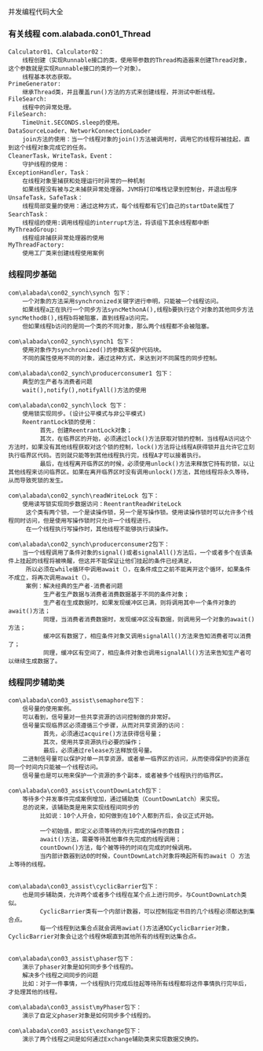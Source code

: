 并发编程代码大全

### 有关线程 com.alabada.con01_Thread
    Calculator01、Calculator02：
        线程创建（实现Runnable接口的类，使用带参数的Thread构造器来创建Thread对象，这个参数就是实现Runnable接口的类的一个对象）。
        线程基本状态获取。
    PrimeGenerator:
        继承Thread类，并且覆盖run()方法的方式来创建线程，并测试中断线程。
    FileSearch:
        线程中的异常处理。
    FileSearch:
        TimeUnit.SECONDS.sleep的使用。
    DataSourceLoader、NetworkConnectionLoader
        join方法的使用：当一个线程对象的join()方法被调用时，调用它的线程将被挂起，直到这个线程对象完成它的任务。
    CleanerTask，WriteTask，Event：
        守护线程的使用：
    ExceptionHandler，Task：
        在线程对象里捕获和处理运行时异常的一种机制
        如果线程没有被与之未捕获异常处理器，JVM将打印堆栈记录到控制台，并退出程序
    UnsafeTask，SafeTask：
        线程局部变量的使用：通过这种方式，每个线程都有它们自己的startDate属性了
    SearchTask：
        线程组的使用:调用线程组的interrupt方法，将该组下其余线程都中断
    MyThreadGroup:
        线程组非捕获异常处理器的使用
    MyThreadFactory:
        使用工厂类来创建线程使用案例
        
### 线程同步基础
    com\alabada\con02_synch\synch 包下：
        一个对象的方法采用synchronized关键字进行申明，只能被一个线程访问。
        如果线程a正在执行一个同步方法syncMethonA(),线程b要执行这个对象的其他同步方法syncMethodB(),线程b将被阻塞，直到线程a访问完。
        但如果线程b访问的是同一个类的不同对象，那么两个线程都不会被阻塞。
        
    com\alabada\con02_synch\synch1 包下：
        使用对象作为synchronized()的参数来保护代码块。
        不同的属性使用不同的对象，通过这种方式，来达到对不同属性的同步控制。
        
    com\alabada\con02_synch\producerconsumer1 包下：
        典型的生产者与消费者问题
        wait(),notify(),notifyAll()方法的使用
        
    com\alabada\con02_synch\lock 包下：
        使用锁实现同步。(设计公平模式与非公平模式)
        ReentrantLock锁的使用：
             首先，创建ReentrantLock对象；
             其次，在临界区的开始，必须通过lock()方法获取对锁的控制，当线程A访问这个方法时，如果没有其他线程获取对这个锁的控制，lock()方法将让线程A获得锁并且允许它立刻执行临界区代码。否则就只能等到其他线程执行完，线程A才可以接着执行。
             最后，在线程离开临界区的时候，必须使用unlock()方法来释放它持有的锁，以让其他线程来访问临界区。如果在离开临界区时没有调用unlock()方法，其他线程将永久等待，从而导致死锁的发生。
        
    com\alabada\con02_synch\readWriteLock 包下：
        使用读写锁实现同步数据访问：ReentrantReadWriteLock
         这个类有两个锁，一个是读操作锁，另一个是写操作锁。使用读操作锁时可以允许多个线程同时访问，但是使用写操作锁时只允许一个线程进行。
         在一个线程执行写操作时，其他线程不能够执行读操作。
        
    com\alabada\con02_synch\producerconsumer2包下：
        当一个线程调用了条件对象的signal()或者signalAll()方法后，一个或者多个在该条件上挂起的线程将被唤醒，但这并不能保证让他们挂起的条件已经满足，
         所以必须在while循环中调用await（），在条件成立之前不能离开这个循环，如果条件不成立，将再次调用await（）。
         案例：解决经典的生产者-消费者问题
              生产者生产数据与消费者消费数据基于不同的条件对象；
              生产者在生成数据时，如果发现缓冲区已满，则将调用其中一个条件对象的await()方法；
              同理，当消费者消费数据时，发现缓冲区没有数据，则调用另一个对象的await()方法；
              缓冲区有数据了，相应条件对象又调用signalAll()方法来告知消费者可以消费了；
              同理，缓冲区有空间了，相应条件对象也调用signalAll()方法来告知生产者可以继续生成数据了。

        

### 线程同步辅助类
    com\alabada\con03_assist\semaphore包下：
        信号量的使用案例。
        可以看到，信号量对一些共享资源的访问控制做的非常好。
        信号量实现临界区必须遵循三个步骤，从而对共享资源的访问：
              首先，必须通过acquire()方法获得信号量；
              其次，使用共享资源执行必要的操作；
              最后，必须通过release方法释放信号量。
        二进制信号量可以保护对单一共享资源，或者单一临界区的访问，从而使得保护的资源在同一个时间内只能被一个线程访问。
        信号量也是可以用来保护一个资源的多个副本，或者被多个线程执行的临界区。

    com\alabada\con03_assist\countDownLatch包下：
        等待多个并发事件完成案例增加，通过辅助类（CountDownLatch）来实现。
        总的说来，该辅助类是用来实现线程间同步的
             比如说：10个人开会，如何做到在10个人都到齐后，会议正式开始。
        
             一个初始值，即定义必须等待的先行完成的操作的数目；
             await()方法，需要等待其他事件先完成的线程调用；
             countDown()方法，每个被等待的时间在完成的时候调用。
             当内部计数器到达0的时候，CountDownLatch对象将唤起所有的await（）方法上等待的线程。

        
    com\alabada\con03_assist\cyclicBarrier包下：
        也是同步辅助类，允许两个或者多个线程在某个点上进行同步。与CountDownLatch类似。
             CyclicBarrier类有一个内部计数器，可以控制指定书目的几个线程必须都达到集合点。
             每一个线程到达集合点就会调用awiat()方法通知CyclicBarrier对象，CyclicBarrier对象会让这个线程休眠直到其他所有的线程到达集合点。

        
    com\alabada\con03_assist\phaser包下：
        演示了phaser对象是如何同步多个线程的。
        解决多个线程之间同步的问题
        比如：对于一件事情，一个线程执行完成后挂起等待所有线程都将这件事情执行完毕后，才处理其他的线程。

    com\alabada\con03_assist\myPhaser包下：
        演示了自定义phaser对象是如何同步多个线程的。
        
    com\alabada\con03_assist\exchange包下：
        演示了两个线程之间是如何通过Exchange辅助类来实现数据交换的。
    













